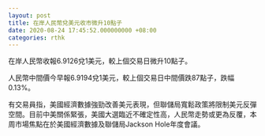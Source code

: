 ```yaml
---
layout: post
title: 在岸人民幣兌美元收市微升10點子
date: 2020-08-24 17:45:52.000000000 +08:00
categories: rthk
---
```


在岸人民幣收報6.9126兌1美元，較上個交易日微升10點子。

人民幣中間價今早報6.9194兌1美元，較上個交易日中間價跌87點子，跌幅0.13%。

有交易員指，美國經濟數據強勁改善美元表現，但聯儲局寬鬆政策將限制美元反彈空間。目前中美關係緊張，美國大選臨近不確定性高，人民幣走勢或更為反覆，本周市場焦點在於美國經濟數據及聯儲局Jackson Hole年度會議。
